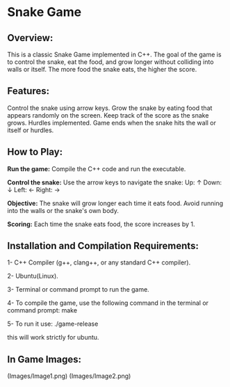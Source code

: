 # **Snake Game**

## **Overview:**
This is a classic Snake Game implemented in C++. The goal of the game is to control the snake, eat the food, and grow longer without colliding into walls or itself. The more food the snake eats, the higher the score.

## **Features:**
Control the snake using arrow keys.
Grow the snake by eating food that appears randomly on the screen.
Keep track of the score as the snake grows.
Hurdles implemented.
Game ends when the snake hits the wall or itself or hurdles.

## **How to Play:**

**Run the game:** Compile the C++ code and run the executable.

**Control the snake:** Use the arrow keys to navigate the snake:
Up: ↑
Down: ↓
Left: ←
Right: →

**Objective:** The snake will grow longer each time it eats food. Avoid running into the walls or the snake's own body.

**Scoring:** Each time the snake eats food, the score increases by 1.

## **Installation and Compilation Requirements:**

1- C++ Compiler (g++, clang++, or any standard C++ compiler).

2- Ubuntu(Linux).

3- Terminal or command prompt to run the game.

4- To compile the game, use the following command in the terminal or command prompt:
make

5- To run it use:
./game-release

this will work strictly for ubuntu.

## **In Game Images:**
(Images/Image1.png)
(Images/Image2.png)
